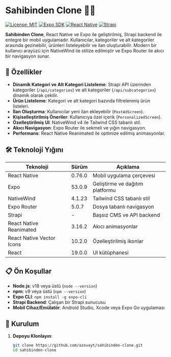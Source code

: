 # Sahibinden Clone 🚗📱

[![License: MIT](https://img.shields.io/badge/License-MIT-yellow.svg)](https://opensource.org/licenses/MIT)
[![Expo SDK](https://img.shields.io/badge/Expo%20SDK-53.0.9-blue)](https://expo.dev)
[![React Native](https://img.shields.io/badge/React%20Native-0.76.0-green)](https://reactnative.dev)
[![Strapi](https://img.shields.io/badge/Strapi-Backend-purple)](https://strapi.io)

**Sahibinden Clone**, React Native ve Expo ile geliştirilmiş, Strapi backend ile entegre bir mobil uygulamadır. Kullanıcılar, kategoriler ve alt kategoriler arasında gezinebilir, ürünleri listeleyebilir ve ilan oluşturabilir. Modern bir kullanıcı arayüzü için NativeWind ile stilize edilmiştir ve Expo Router ile akıcı bir navigasyon sunar.

## 🎯 Özellikler

- **Dinamik Kategori ve Alt Kategori Listeleme**: Strapi API üzerinden kategoriler (`/api/categories`) ve alt kategoriler (`/api/subcategories`) dinamik olarak çekilir.
- **Ürün Listeleme**: Kategori ve alt kategori bazında filtrelenmiş ürün listeleri.
- **İlan Oluşturma**: Kullanıcılar yeni ilan ekleyebilir (`PostAdScreen`).
- **Kişiselleştirilmiş Öneriler**: Kullanıcıya özel içerik (`PersonalizedScreen`).
- **Özelleştirilmiş UI**: NativeWind v4 ile Tailwind CSS tabanlı stil.
- **Akıcı Navigasyon**: Expo Router ile sekmeli ve yığın navigasyon.
- **Performans**: React Native Reanimated ile optimize edilmiş animasyonlar.

## 🛠️ Teknoloji Yığını

| Teknoloji             | Sürüm       | Açıklama                                    |
|-----------------------|-------------|---------------------------------------------|
| React Native          | 0.76.0      | Mobil uygulama çerçevesi                   |
| Expo                  | 53.0.9      | Geliştirme ve dağıtım platformu            |
| NativeWind            | 4.1.23      | Tailwind CSS tabanlı stil                  |
| Expo Router           | 5.0.7       | Dosya tabanlı navigasyon                   |
| Strapi                | -           | Başsız CMS ve API backend                  |
| React Native Reanimated | 3.16.2    | Akıcı animasyonlar                         |
| React Native Vector Icons | 10.2.0  | Özelleştirilmiş ikonlar                    |
| React                 | 19.0.0      | UI kütüphanesi                             |

## 📋 Ön Koşullar

- **Node.js**: v18 veya üstü (`node --version`)
- **npm**: v9 veya üstü (`npm --version`)
- **Expo CLI**: `npm install -g expo-cli`
- **Strapi Backend**: Çalışan bir Strapi sunucusu
- **Mobil Cihaz/Emülatör**: Android Studio, Xcode veya Expo Go uygulaması

## 🚀 Kurulum

1. **Depoyu Klonlayın**:
   ```bash
   git clone https://github.com/azovayt/sahibinden-clone.git
   cd sahibinden-clone
